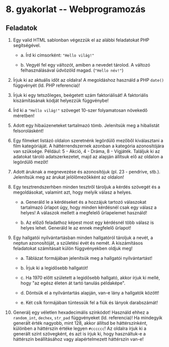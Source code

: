 # 8. gyakorlat -- Webprogramozás

Feladatok
---------

1. Egy valid HTML sablonban végezzük el az alábbi feladatokat PHP segítségével.
    
    - a. Írd ki címsorként: `"Hello világ!"`
    
    - b. Vegyél fel egy változót, amiben a nevedet tárolod. A változó felhasználásával üdvözöld magad. (`"Hello név!"`)

2. Írjuk ki az aktuális időt az oldalra! A megoldáshoz használd a PHP `date()` függvényét (ld. PHP referencia)!

3. Írjuk ki egy tetszőleges, beégetett szám faktoriálisát! A faktoriális kiszámításának kódját helyezzük függvénybe!

4. Írd ki a `"Hello világ!"` szöveget 10-szer folyamatosan növekedő méretben!

5. Adott egy hibaüzeneteket tartalmazó tömb. Jelenítsük meg a hibalistát felsorolásként!

6. Egy filmeket listázó oldalon szeretnénk legördülő mezőből kiválasztani a film kategóriáját. A háttérrendszernek azonban a kategória azonosítójára van szüksége. Például: 5 - Akció, 4 - Dráma, 8 - Vígjáték. Találjuk ki az adatokat tároló adatszerkezetet, majd az alapján állítsuk elő az oldalon a legördülő mezőt!

7. Adott áruknak a megnevezése és azonosítójuk (pl. 23 - pendrive, stb.). Jelenítsük meg az árukat jelölőmezőkként az oldalon!

8. Egy tesztrendszerhben minden tesztről tároljuk a kérdés szövegét és a megoldásokat, valamint azt, hogy melyik válasz a helyes.
    
    - a. Generáld le a kérdéseket és a hozzájuk tartozó válaszokat tartalmazó űrlapot úgy, hogy minden kérdésnél csak egy válasz a helyes! A válaszok mellett a megfelelő űrlapelemet használd!
    
    - b. Az előző feladathoz képest most egy kérdésnél több válasz is helyes lehet. Generáld le az ennek megfelelő űrlapot!

9. Egy hallgatói nyilvántartásban minden hallgatóról tároljuk a nevét, a neptun azonosítóját, a születési évét és nemét. A kiszámításos feladatokat számításait külön függvényekben oldjuk meg!
    
    - a. Táblázat formájában jelenítsük meg a hallgatói nyilvántartást!
    
    - b. Írjuk ki a legidősebb hallgatót!
    
    - c. Ha 1970 előtt született a legidősebb hallgató, akkor írjuk ki mellé, hogy "az egész életen át tartó tanulás példaképe".
    
    - d. Döntsük el a nyilvántartás alapján, van-e lány a hallgatók között!
    
    - e. Két csík formájában tüntessük fel a fiúk és lányok darabszámát!

10. Generálj egy véletlen hexadecimális színkódot! Használd ehhez a `random_int`, `dechex`, `str_pad` függvényeket (ld. referencia)! Ha mindegyik generált érték nagyobb, mint 128, akkor állítsd be háttérszínként, különben a háttérszín értéke legyen `#cccccc`! Az oldalra írjuk ki a generált színt szövegként, és azt is írjuk ki, hogy használtuk-e a háttérszín beállításához vagy alapértelmezett háttérszín van-e!
